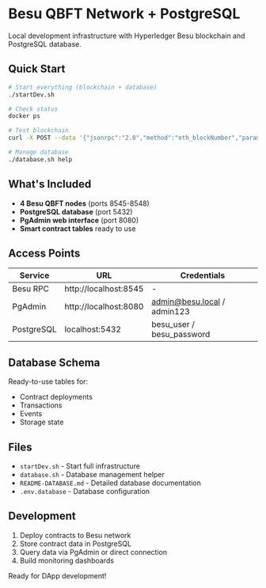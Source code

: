 # Besu QBFT Network + PostgreSQL

Local development infrastructure with Hyperledger Besu blockchain and PostgreSQL database.

## Quick Start

```bash
# Start everything (blockchain + database)
./startDev.sh

# Check status
docker ps

# Test blockchain
curl -X POST --data '{"jsonrpc":"2.0","method":"eth_blockNumber","params":[],"id":1}' http://localhost:8545

# Manage database
./database.sh help
```

## What's Included

- **4 Besu QBFT nodes** (ports 8545-8548)
- **PostgreSQL database** (port 5432) 
- **PgAdmin web interface** (port 8080)
- **Smart contract tables** ready to use

## Access Points

| Service | URL | Credentials |
|---------|-----|-------------|
| Besu RPC | http://localhost:8545 | - |
| PgAdmin | http://localhost:8080 | admin@besu.local / admin123 |
| PostgreSQL | localhost:5432 | besu_user / besu_password |

## Database Schema

Ready-to-use tables for:
- Contract deployments
- Transactions 
- Events
- Storage state

## Files

- `startDev.sh` - Start full infrastructure
- `database.sh` - Database management helper
- `README-DATABASE.md` - Detailed database documentation
- `.env.database` - Database configuration

## Development

1. Deploy contracts to Besu network
2. Store contract data in PostgreSQL
3. Query data via PgAdmin or direct connection
4. Build monitoring dashboards

Ready for DApp development!
